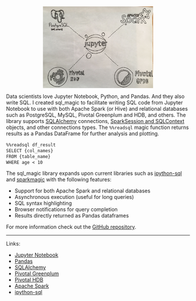 <p align="center">
  <img src="img.jpg" width="60%" align="middle">
</p>

Data scientists love Jupyter Notebook, Python, and Pandas. And they also write SQL. I created sql_magic to facilitate writing SQL code from Jupyter Notebook to use with both Apache Spark (or Hive) and relational databases such as PostgreSQL, MySQL, Pivotal Greenplum and HDB, and others. The library supports [SQLAlchemy](https://www.sqlalchemy.org/) connections, [SparkSession and SQLContext](https://docs.databricks.com/spark/latest/gentle-introduction/sparksession.html) objects, and other connections types. The `%%readsql` magic function returns results as a Pandas DataFrame for further analysis and plotting. 

~~~
%%readsql df_result
SELECT {col_names}
FROM {table_name}
WHERE age < 10
~~~

The sql_magic library expands upon current libraries such as [ipython-sql](https://github.com/catherinedevlin/ipython-sql) and [sparkmagic](https://github.com/jupyter-incubator/sparkmagic) with the following features: 

* Support for both Apache Spark and relational databases
* Asynchronous execution (useful for long queries)
* SQL syntax highlighting
* Browser notifications for query completion
* Results directly returned as Pandas dataframes 

For more information check out the [GitHub repository](https://github.com/pivotal/sql_magic).

---

Links:
* [Jupyter Notebook](http://jupyter.org/)
* [Pandas](http://pandas.pydata.org/)
* [SQLAlchemy](https://www.sqlalchemy.org/)
* [Pivotal Greenplum](https://pivotal.io/pivotal-greenplum)
* [Pivotal HDB](https://pivotal.io/pivotal-hdb)
* [Apache Spark](http://spark.apache.org/)
* [ipython-sql](https://github.com/catherinedevlin/ipython-sql)
